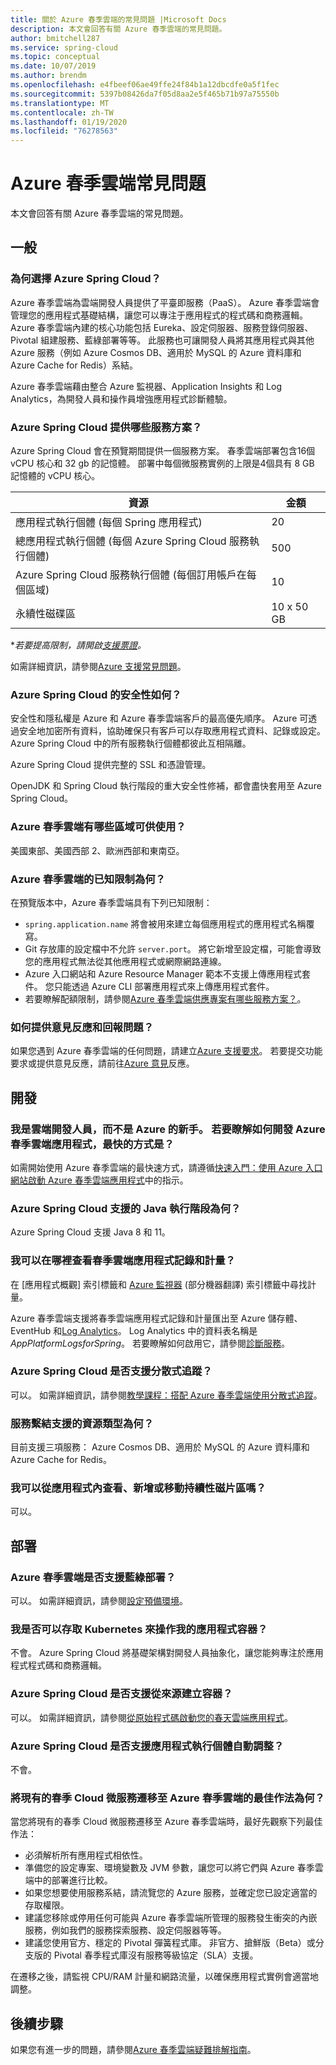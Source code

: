 ```yaml
---
title: 關於 Azure 春季雲端的常見問題 |Microsoft Docs
description: 本文會回答有關 Azure 春季雲端的常見問題。
author: bmitchell287
ms.service: spring-cloud
ms.topic: conceptual
ms.date: 10/07/2019
ms.author: brendm
ms.openlocfilehash: e4fbeef06ae49ffe24f84b1a12dbcdfe0a5f1fec
ms.sourcegitcommit: 5397b08426da7f05d8aa2e5f465b71b97a75550b
ms.translationtype: MT
ms.contentlocale: zh-TW
ms.lasthandoff: 01/19/2020
ms.locfileid: "76278563"
---
```

# <a name="azure-spring-cloud-faq"></a>Azure 春季雲端常見問題

本文會回答有關 Azure 春季雲端的常見問題。 

## <a name="general"></a>一般

### <a name="why-azure-spring-cloud"></a>為何選擇 Azure Spring Cloud？

Azure 春季雲端為雲端開發人員提供了平臺即服務（PaaS）。 Azure 春季雲端會管理您的應用程式基礎結構，讓您可以專注于應用程式的程式碼和商務邏輯。 Azure 春季雲端內建的核心功能包括 Eureka、設定伺服器、服務登錄伺服器、Pivotal 組建服務、藍綠部署等等。 此服務也可讓開發人員將其應用程式與其他 Azure 服務（例如 Azure Cosmos DB、適用於 MySQL 的 Azure 資料庫和 Azure Cache for Redis）系結。

Azure 春季雲端藉由整合 Azure 監視器、Application Insights 和 Log Analytics，為開發人員和操作員增強應用程式診斷體驗。

### <a name="what-service-plans-does-azure-spring-cloud-offer"></a>Azure Spring Cloud 提供哪些服務方案？

Azure Spring Cloud 會在預覽期間提供一個服務方案。  春季雲端部署包含16個 vCPU 核心和 32 gb 的記憶體。  部署中每個微服務實例的上限是4個具有 8 GB 記憶體的 vCPU 核心。

資源 | 金額
------- | -------
應用程式執行個體 (每個 Spring 應用程式) | 20
總應用程式執行個體 (每個 Azure Spring Cloud 服務執行個體) | 500
Azure Spring Cloud 服務執行個體 (每個訂用帳戶在每個區域) | 10
永續性磁碟區 | 10 x 50 GB

\*_若要提高限制，請開啟[支援票證](https://azure.microsoft.com/support/faq/)。_

如需詳細資訊，請參閱[Azure 支援常見問題](https://azure.microsoft.com/support/faq/)。

### <a name="how-secure-is-azure-spring-cloud"></a>Azure Spring Cloud 的安全性如何？

安全性和隱私權是 Azure 和 Azure 春季雲端客戶的最高優先順序。 Azure 可透過安全地加密所有資料，協助確保只有客戶可以存取應用程式資料、記錄或設定。 Azure Spring Cloud 中的所有服務執行個體都彼此互相隔離。

Azure Spring Cloud 提供完整的 SSL 和憑證管理。

OpenJDK 和 Spring Cloud 執行階段的重大安全性修補，都會盡快套用至 Azure Spring Cloud。

### <a name="in-which-regions-is-azure-spring-cloud-available"></a>Azure 春季雲端有哪些區域可供使用？

美國東部、美國西部 2、歐洲西部和東南亞。

### <a name="what-are-the-known-limitations-of-azure-spring-cloud"></a>Azure 春季雲端的已知限制為何？

在預覽版本中，Azure 春季雲端具有下列已知限制：

* `spring.application.name` 將會被用來建立每個應用程式的應用程式名稱覆寫。
* Git 存放庫的設定檔中不允許 `server.port`。 將它新增至設定檔，可能會導致您的應用程式無法從其他應用程式或網際網路連線。
* Azure 入口網站和 Azure Resource Manager 範本不支援上傳應用程式套件。 您只能透過 Azure CLI 部署應用程式來上傳應用程式套件。
* 若要瞭解配額限制，請參閱[Azure 春季雲端供應專案有哪些服務方案？](#what-service-plans-does-azure-spring-cloud-offer)。

### <a name="how-can-i-provide-feedback-and-report-issues"></a>如何提供意見反應和回報問題？

如果您遇到 Azure 春季雲端的任何問題，請建立[Azure 支援要求](https://docs.microsoft.com/azure/azure-portal/supportability/how-to-create-azure-support-request)。 若要提交功能要求或提供意見反應，請前往[Azure 意見](https://feedback.azure.com/forums/34192--general-feedback)反應。

## <a name="development"></a>開發

### <a name="i-am-a-spring-cloud-developer-but-new-to-azure-what-is-the-quickest-way-for-me-to-learn-how-to-develop-an-azure-spring-cloud-application"></a>我是雲端開發人員，而不是 Azure 的新手。 若要瞭解如何開發 Azure 春季雲端應用程式，最快的方式是？

如需開始使用 Azure 春季雲端的最快速方式，請遵循[快速入門：使用 Azure 入口網站啟動 Azure 春季雲端應用程式](spring-cloud-quickstart-launch-app-portal.md)中的指示。

### <a name="what-java-runtime-does-azure-spring-cloud-support"></a>Azure Spring Cloud 支援的 Java 執行階段為何？

Azure Spring Cloud 支援 Java 8 和 11。

### <a name="where-can-i-view-my-spring-cloud-application-logs-and-metrics"></a>我可以在哪裡查看春季雲端應用程式記錄和計量？

在 [應用程式概觀] 索引標籤和 [Azure 監視器](https://docs.microsoft.com/azure/azure-monitor/platform/data-platform-metrics#interacting-with-azure-monitor-metrics) \(部分機器翻譯\) 索引標籤中尋找計量。

Azure 春季雲端支援將春季雲端應用程式記錄和計量匯出至 Azure 儲存體、EventHub 和[Log Analytics](https://docs.microsoft.com/azure/azure-monitor/platform/data-platform-logs#log-queries)。 Log Analytics 中的資料表名稱是*AppPlatformLogsforSpring*。 若要瞭解如何啟用它，請參閱[診斷服務](diagnostic-services.md)。

### <a name="does-azure-spring-cloud-support-distributed-tracing"></a>Azure Spring Cloud 是否支援分散式追蹤？

可以。 如需詳細資訊，請參閱[教學課程：搭配 Azure 春季雲端使用分散式追蹤](spring-cloud-tutorial-distributed-tracing.md)。

### <a name="what-resource-types-does-service-binding-support"></a>服務繫結支援的資源類型為何？

目前支援三項服務： Azure Cosmos DB、適用於 MySQL 的 Azure 資料庫和 Azure Cache for Redis。

### <a name="can-i-view-add-or-move-persistent-volumes-from-inside-my-applications"></a>我可以從應用程式內查看、新增或移動持續性磁片區嗎？

可以。

## <a name="deployment"></a>部署

### <a name="does-azure-spring-cloud-support-blue-green-deployment"></a>Azure 春季雲端是否支援藍綠部署？
可以。 如需詳細資訊，請參閱[設定預備環境](spring-cloud-howto-staging-environment.md)。

### <a name="can-i-access-kubernetes-to-manipulate-my-application-containers"></a>我是否可以存取 Kubernetes 來操作我的應用程式容器？

不會。  Azure Spring Cloud 將基礎架構對開發人員抽象化，讓您能夠專注於應用程式程式碼和商務邏輯。

### <a name="does-azure-spring-cloud-support-building-containers-from-source"></a>Azure Spring Cloud 是否支援從來源建立容器？

可以。 如需詳細資訊，請參閱[從原始程式碼啟動您的春天雲端應用程式](spring-cloud-launch-from-source.md)。

### <a name="does-azure-spring-cloud-support-autoscaling-in-app-instances"></a>Azure Spring Cloud 是否支援應用程式執行個體自動調整？

不會。

### <a name="what-are-the-best-practices-for-migrating-existing-spring-cloud-microservices-to-azure-spring-cloud"></a>將現有的春季 Cloud 微服務遷移至 Azure 春季雲端的最佳作法為何？

當您將現有的春季 Cloud 微服務遷移至 Azure 春季雲端時，最好先觀察下列最佳作法：
* 必須解析所有應用程式相依性。
* 準備您的設定專案、環境變數及 JVM 參數，讓您可以將它們與 Azure 春季雲端中的部署進行比較。
* 如果您想要使用服務系結，請流覽您的 Azure 服務，並確定您已設定適當的存取權限。
* 建議您移除或停用任何可能與 Azure 春季雲端所管理的服務發生衝突的內嵌服務，例如我們的服務探索服務、設定伺服器等等。
* 建議您使用官方、穩定的 Pivotal 彈簧程式庫。 非官方、搶鮮版（Beta）或分支版的 Pivotal 春季程式庫沒有服務等級協定（SLA）支援。

在遷移之後，請監視 CPU/RAM 計量和網路流量，以確保應用程式實例會適當地調整。

## <a name="next-steps"></a>後續步驟

如果您有進一步的問題，請參閱[Azure 春季雲端疑難排解指南](spring-cloud-troubleshoot.md)。
